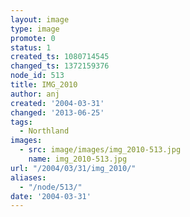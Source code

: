 ```yaml
---
layout: image
type: image
promote: 0
status: 1
created_ts: 1080714545
changed_ts: 1372159376
node_id: 513
title: IMG_2010
author: anj
created: '2004-03-31'
changed: '2013-06-25'
tags:
  - Northland
images:
  - src: image/images/img_2010-513.jpg
    name: img_2010-513.jpg
url: "/2004/03/31/img_2010/"
aliases:
  - "/node/513/"
date: '2004-03-31'
---
```


